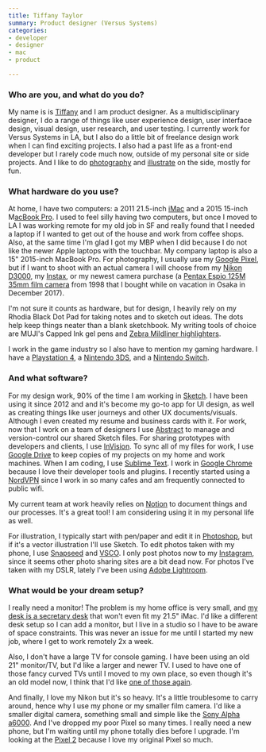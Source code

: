 ```yaml
---
title: Tiffany Taylor
summary: Product designer (Versus Systems)
categories:
- developer
- designer
- mac
- product

---
```


### Who are you, and what do you do?

My name is is [Tiffany](http://niffyat.net/ "Tiffany's website.") and I am product designer. As a multidisciplinary designer, I do a range of things like user experience design, user interface design, visual design, user research, and user testing. I currently work for Versus Systems in LA, but I also do a little bit of freelance design work when I can find exciting projects. I also had a past life as a front-end developer but I rarely code much now, outside of my personal site or side projects. And I like to do [photography](https://www.instagram.com/niffyat/ "Tiffany's Instagram account.") and [illustrate](https://www.instagram.com/explore/tags/tifanosketch/ "Tiffany's illustrations on Instagram.") on the side, mostly for fun.

### What hardware do you use?

At home, I have two computers: a 2011 21.5-inch [iMac][] and a 2015 15-inch M[acBook Pro][macbook-pro]. I used to feel silly having two computers, but once I moved to LA I was working remote for my old job in SF and really found that I needed a laptop if I wanted to get out of the house and work from coffee shops. Also, at the same time I'm glad I got my MBP when I did because I do not like the newer Apple laptops with the touchbar. My company laptop is also a 15" 2015-inch MacBook Pro. For photography, I usually use my [Google Pixel][pixel], but if I want to shoot with an actual camera I will choose from my [Nikon D3000][d3000], my [Instax][instax-mini-8], or my newest camera purchase (a [Pentax Espio 125M 35mm film camera][espio-125m] from 1998 that I bought while on vacation in Osaka in December 2017). 

I'm not sure it counts as hardware, but for design, I heavily rely on my Rhodia Black Dot Pad for taking notes and to sketch out ideas. The dots help keep things neater than a blank sketchbook. My writing tools of choice are MUJI's Capped Ink gel pens and [Zebra Mildliner highlighters][mildliner].

I work in the game industry so I also have to mention my gaming hardware. I have a [Playstation 4][ps4], a [Nintendo 3DS][3ds], and a [Nintendo Switch][switch.2].

### And what software?

For my design work, 90% of the time I am working in [Sketch][]. I have been using it since 2012 and and it's become my go-to app for UI design, as well as creating things like user journeys and other UX documents/visuals. Although I even created my resume and business cards with it. For work, now that I work on a team of designers I use [Abstract][] to manage and version-control our shared Sketch files. For sharing prototypes with developers and clients, I use [InVision][]. To sync all of my files for work, I use [Google Drive][google-drive] to keep copies of my projects on my home and work machines. When I am coding, I use [Sublime Text][sublime-text]. I work in [Google Chrome][chrome] because I love their developer tools and plugins. I recently started using a [NordVPN][] since I work in so many cafes and am frequently connected to public wifi.

My current team at work heavily relies on [Notion][] to document things and our processes. It's a great tool! I am considering using it in my personal life as well.

For illustration, I typically start with pen/paper and edit it in [Photoshop][], but if it's a vector illustration I'll use Sketch. To edit photos taken with my phone, I use [Snapseed][snapseed-android] and [VSCO][vsco-android]. I only post photos now to my [Instagram][instagram-android], since it seems other photo sharing sites are a bit dead now. For photos I've taken with my DSLR, lately I've been using [Adobe Lightroom][lightroom].

### What would be your dream setup?

I really need a monitor! The problem is my home office is very small, and [my desk is a secretary desk][ps-2014] that won't even fit my 21.5" iMac. I'd like a different desk setup so I can add a monitor, but I live in a studio so I have to be aware of space constraints. This was never an issue for me until I started my new job, where I get to work remotely 2x a week.

Also, I don't have a large TV for console gaming. I have been using an old 21" monitor/TV, but I'd like a larger and newer TV. I used to have one of those fancy curved TVs until I moved to my own place, so even though it's an old model now, I think that I'd like [one of those again][un49ku6500fxza].

And finally, I love my Nikon but it's so heavy. It's a little troublesome to carry around, hence why I use my phone or my smaller film camera. I'd like a smaller digital camera, something small and simple like the [Sony Alpha a6000][a6000]. And I've dropped my poor Pixel so many times. I really need a new phone, but I'm waiting until my phone totally dies before I upgrade. I'm looking at the [Pixel 2][pixel-2] because I love my original Pixel so much.

[3ds]: https://www.nintendo.com/3ds/ "A portable gaming console with a 3D screen."
[a6000]: https://en.wikipedia.org/wiki/Sony_%CE%B16000 "A 24.3 megapixel mirrorless camera."
[d3000]: https://en.wikipedia.org/wiki/Nikon_D3000 "A 10.2 megapixel DSLR."
[espio-125m]: http://www.collection-appareils.fr/x/html/camera-5498-Pentax_Espio%20125M.html "A 35mm film camera."
[imac]: https://www.apple.com/imac/ "An all-in-one computer."
[instax-mini-8]: http://www.fujifilm.com/products/instant_photo/cameras/instax_mini_8/ "An instant film camera."
[macbook-pro]: https://www.apple.com/macbook-pro/ "A laptop."
[mildliner]: https://www.jetpens.com/Zebra-Mildliner-Double-Sided-Highlighters/ct/894 "A softer highlighter pen."
[pixel-2]: https://en.wikipedia.org/wiki/Pixel_2 "A 5 inch Android smartphone."
[pixel]: https://store.google.com/product/pixel_phone "A 5 inch Android smartphone."
[ps-2014]: https://www.ikea.com/us/en/catalog/products/80260701/ "A folding desk."
[ps4]: http://us.playstation.com/ps4/index.htm "A shiny gaming console from Sony."
[switch.2]: https://www.nintendo.com/switch/ "A gaming console."
[un49ku6500fxza]: https://www.samsung.com/us/televisions-home-theater/tvs/4k-uhd-tvs/49-class-ku6500-6-series-curved-4k-uhd-tv-2016-model-un49ku6500fxza/ "A 49 inch curved TV."
[abstract]: https://www.goabstract.com/ "A service for designs with version control and collaboration."
[chrome]: https://www.google.com/intl/en/chrome/browser/ "A WebKit-based browser, where each tab runs in its own thread."
[google-drive]: https://drive.google.com/ "A cloud storage service."
[instagram-android]: https://play.google.com/store/apps/details?id=com.instagram.android "A photo taking/sharing app."
[invision]: https://www.invisionapp.com "A prototyping and workflow service."
[lightroom]: https://www.adobe.com/products/photoshop-lightroom.html "Photo management and editing software."
[nordvpn]: https://nordvpn.com/ "A VPN service."
[notion]: https://www.notion.so/ "A collaborative wiki service."
[photoshop]: https://www.adobe.com/products/photoshop.html "A bitmap image editor."
[sketch]: https://www.sketchapp.com/ "A vector drawing application for Mac OS X."
[snapseed-android]: https://play.google.com/store/apps/details?id=com.niksoftware.snapseed "A photo editing app."
[sublime-text]: http://www.sublimetext.com/ "A coder's text editor."
[vsco-android]: https://play.google.com/store/apps/details?id=com.vsco.cam "A photo editing app."
